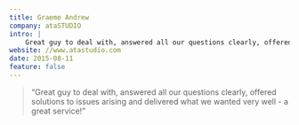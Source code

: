 ```yaml
---
title: Graeme Andrew
company: ataSTUDIO
intro: |
    Great guy to deal with, answered all our questions clearly, offered solutions to issues arising and delivered what we wanted very well -  a great service!
website: //www.atastudio.com
date: 2015-08-11
feature: false
---
```


> “Great guy to deal with, answered all our questions clearly, offered solutions to issues arising and delivered what we wanted very well -  a great service!”
